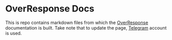 OverResponse Docs
=============

This is repo contains markdown files from which the [OverResponse](http://docs.overresponse.com) documentation
is built. Take note that to update the page, [Telegram](https://telegr.am) 
account is used.

